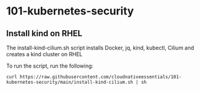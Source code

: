 # 101-kubernetes-security

## Install kind on RHEL

The install-kind-cilium.sh script installs Docker, jq, kind, kubectl, Cilium and creates a kind cluster on RHEL

To run the script, run the following:

```shell
curl https://raw.githubusercontent.com/cloudnativeessentials/101-kubernetes-security/main/install-kind-cilium.sh | sh
```
